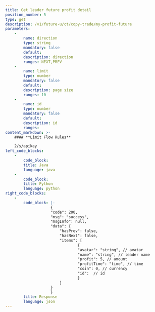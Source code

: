 ```yaml
---
title: Get leader future profit detail
position_number: 5
type: get
description: /v1/future-u/ct/copy-trade/my-profit-future
parameters:
    -
        name: direction
        type: string
        mandatory: false
        default:
        description: direction
        ranges: NEXT,PREV
    -
        name: limit
        type: number
        mandatory: false
        default:
        description: page size
        ranges: 10
    -
        name: id
        type: number
        mandatory: false
        default:
        description: id
        ranges:
content_markdown: >-
    #### **Limit Flow Rules**

    2/s/apikey
left_code_blocks:
    -
        code_block:
        title: Java
        language: java
    -
        code_block:
        title: Python
        language: python
right_code_blocks:
    -
        code_block: |-
                    {
                    "code": 200,
                    "msg": "success",
                    "msgInfo": null,
                    "data": {
                        "hasPrev": false,
                        "hasNext": false,
                        "items": [
                                {
                                "avatar": "string", // avatar
                                "name": "string", // leader name
                                "profit": 5, // amount
                                "profitTime": "time", // time
                                "coin": 0, // currency
                                "id":  // id
                                }
                        ]
                    }
                    }
        title: Response
        language: json
---
```

